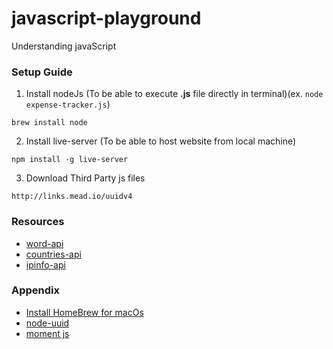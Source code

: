 # javascript-playground
Understanding javaScript

### Setup Guide

1. Install nodeJs (To be able to execute **.js** file directly in terminal)(ex. ```node expense-tracker.js```)
```
brew install node
```

2. Install live-server (To be able to host website from local machine)
```
npm install -g live-server
```

3. Download Third Party js files
```
http://links.mead.io/uuidv4
```

### Resources
* [word-api](http://puzzle.mead.io/puzzle)
* [countries-api](https://restcountries.eu/rest/v2/all)
* [ipinfo-api](https://ipinfo.io)


### Appendix
* [Install HomeBrew for macOs](https://brew.sh/)
* [node-uuid](https://github.com/kelektiv/node-uuid)
* [moment js](https://momentjs.com/)
